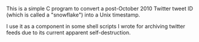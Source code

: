 This is a simple C program to convert a post-October 2010 Twitter tweet ID
(which is called a "snowflake") into a Unix timestamp.

I use it as a component in some shell scripts I wrote for archiving twitter
feeds due to its current apparent self-destruction.
